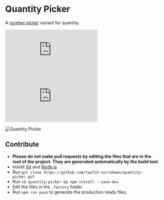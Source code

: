Quantity Picker
===============

A [number picker](https://github.com/taufik-nurrohman/number-picker) variant for quantity.

![index.js](https://img.shields.io/github/size/taufik-nurrohman/quantity-picker/index.js?branch=main&color=%23f1e05a&label=index.js&labelColor=%231f2328&style=flat-square)
![index.min.js](https://img.shields.io/github/size/taufik-nurrohman/quantity-picker/index.min.js?branch=main&color=%23f1e05a&label=index.min.js&labelColor=%231f2328&style=flat-square)

<picture>
  <source media="(prefers-color-scheme: dark)" srcset="https://github.com/user-attachments/assets/1dec3cb5-a717-4db7-83f1-83ecf2f620bd">
  <source media="(prefers-color-scheme: light)" srcset="https://github.com/user-attachments/assets/311c9dbf-90ab-47e2-ad45-d5af7e3fe080">
  <img alt="Quantity Picker" src="https://github.com/user-attachments/assets/311c9dbf-90ab-47e2-ad45-d5af7e3fe080">
</picture>

Contribute
----------

 - **Please do not make pull requests by editing the files that are in the root of the project. They are generated
   automatically by the build tool.**
 - Install [Git](https://en.wikipedia.org/wiki/Git) and [Node.js](https://en.wikipedia.org/wiki/Node.js)
 - Run `git clone https://github.com/taufik-nurrohman/quantity-picker.git`
 - Run `cd quantity-picker && npm install --save-dev`
 - Edit the files in the `.factory` folder.
 - Run `npm run pack` to generate the production ready files.